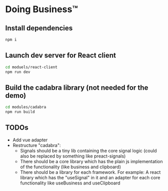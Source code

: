# Doing Business™

## Install dependencies

```sh
npm i
```

## Launch dev server for React client

```sh
cd moduels/react-client
npm run dev
```

## Build the cadabra library (not needed for the demo)

```sh
cd modules/cadabra
npm run build
```

## TODOs

- Add vue adapter
- Restructure "cadabra":
  - Signals should be a tiny lib containing the core signal logic (could also be replaced by something like preact-signals)
  - There should be a core library which has the plain js implementation of the functionality (like business and clipboard)
  - There should be a library for each framework. For example: A react library which has the "useSignal" in it and an adapter for each core functionality like useBusiness and useClipboard
